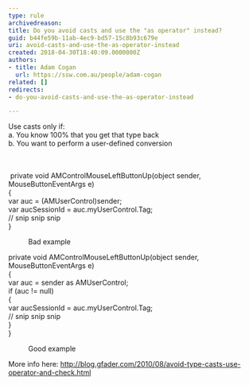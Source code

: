 ```yaml
---
type: rule
archivedreason: 
title: Do you avoid casts and use the "as operator" instead?
guid: b44fe59b-11ab-4ec9-bd57-15c8b93c679e
uri: avoid-casts-and-use-the-as-operator-instead
created: 2018-04-30T18:40:09.0000000Z
authors:
- title: Adam Cogan
  url: https://ssw.com.au/people/adam-cogan
related: []
redirects:
- do-you-avoid-casts-and-use-the-as-operator-instead

---
```



Use casts only if&#58;<br>a. You know 100% that you get that type back<br>b. You want to perform a user-defined conversion <br>
<br><excerpt class='endintro'></excerpt><br>
<p class="ssw15-rteElement-CodeArea">​ private void AMControlMouseLeftButtonUp(object sender, MouseButtonEventArgs e)<br>&#123;<br> var auc = (AMUserControl)sender; 
   <br> var aucSessionId = auc.myUserControl.Tag;<br> // snip snip snip<br>&#125;</p><dd class="ssw15-rteElement-FigureBad">Bad example​​​<br></dd><p class="ssw15-rteElement-CodeArea">private void AMControlMouseLeftButtonUp(object sender, MouseButtonEventArgs e)<br>&#123;<br> var auc = sender as AMUserControl; 
   <br> if (auc != null)<br> &#123;<br> var aucSessionId = auc.myUserControl.Tag;<br> // snip snip snip<br> &#125; 
   <br>&#125;</p><dd class="ssw15-rteElement-FigureGood">​Good example​<br></dd>

More info here&#58;&#160;​<a href="http&#58;//blog.gfader.com/2010/08/avoid-type-casts-use-operator-and-check.html">http&#58;//blog.gfader.com/2010/08/avoid-type-casts-use-operator-and-check.html</a><br>


